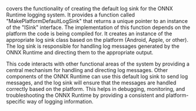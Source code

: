 covers the functionality of creating the default log sink for the ONNX Runtime logging system. It provides a function called "MakePlatformDefaultLogSink" that returns a unique pointer to an instance of the "ISink" interface. The implementation of this function depends on the platform the code is being compiled for. It creates an instance of the appropriate log sink class based on the platform (Android, Apple, or other). The log sink is responsible for handling log messages generated by the ONNX Runtime and directing them to the appropriate output.

This code interacts with other functional areas of the system by providing a central mechanism for handling and directing log messages. Other components of the ONNX Runtime can use this default log sink to send log messages, and the log sink will ensure that the messages are handled correctly based on the platform. This helps in debugging, monitoring, and troubleshooting the ONNX Runtime by providing a consistent and platform-specific way of logging information.